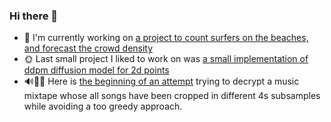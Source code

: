### Hi there 👋

 - 🔭 I'm currently working on [a project to count surfers on the beaches, and forecast the crowd density](https://github.com/AlexandreNap/surf-crowd)  
 - 🌞 Last small project I liked to work on was [a small implementation of ddpm diffusion model for 2d points](https://github.com/AlexandreNap/Denoising-Diffusion-Probabilistic-Model-toy-project) 
 - 🔊🎵🎤 Here is [the beginning of an attempt](https://github.com/AlexandreNap/hack_zzccmxtp) trying to decrypt a music mixtape whose all songs have been cropped in different 4s subsamples while avoiding a too greedy approach.
<!--
**AlexandreNap/AlexandreNap** is a ✨ _special_ ✨ repository because its `README.md` (this file) appears on your GitHub profile.

Here are some ideas to get you started:

- 🔭 I’m currently working on ...
- 🌱 I’m currently learning ...
- 👯 I’m looking to collaborate on ...
- 🤔 I’m looking for help with ...
- 💬 Ask me about ...
- 📫 How to reach me: ...
- 😄 Pronouns: ...
- ⚡ Fun fact: ...
-->
